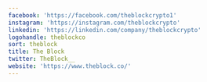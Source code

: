 ```yaml
---
facebook: 'https://facebook.com/theblockcrypto1'
instagram: 'https://instagram.com/theblockcrypto'
linkedin: 'https://linkedin.com/company/theblockcrypto'
logohandle: theblockco
sort: theblock
title: The Block
twitter: TheBlock__
website: 'https://www.theblock.co/'
---
```

